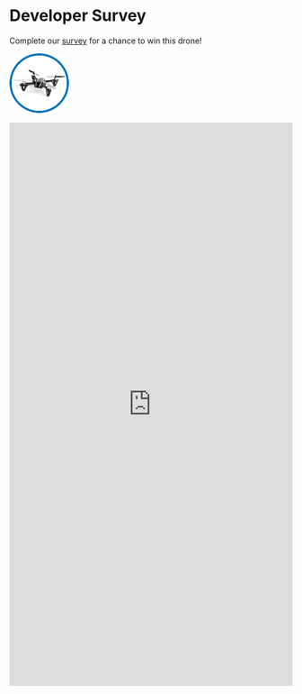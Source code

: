 # Developer Survey

Complete our [survey](https://www.surveymonkey.com/r/developercamp) for a chance to win this drone!

![](/assets/the-drone_ghiomm.png)
<iframe height='1000px' scrolling='no' title='dVdVdo' src='https://goo.gl/forms/LHHIDAxo0PjmuOvz2' frameborder='no' allowtransparency='true' allowfullscreen='true' style='width: 100%;'>
[Survey](https://goo.gl/forms/LHHIDAxo0PjmuOvz2)
</iframe>









